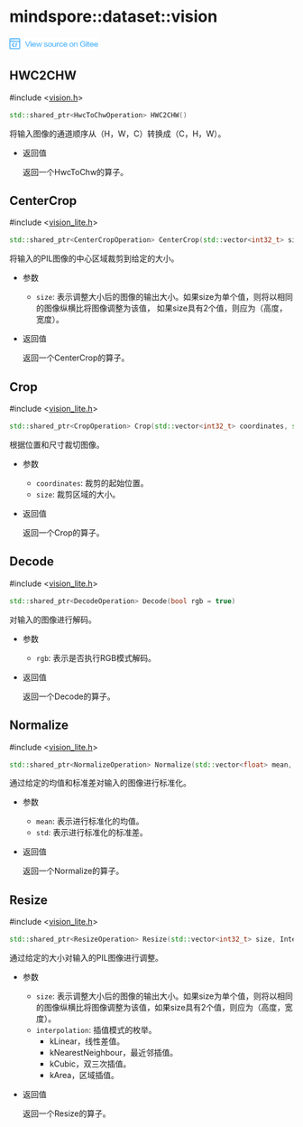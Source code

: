 # mindspore::dataset::vision

<a href="https://gitee.com/mindspore/docs/blob/r1.2/docs/api_cpp/source_zh_cn/vision.md" target="_blank"><img src="./_static/logo_source.png"></a>

## HWC2CHW

\#include &lt;[vision.h](https://gitee.com/mindspore/mindspore/blob/r1.2/mindspore/ccsrc/minddata/dataset/include/vision.h)&gt;

```cpp
std::shared_ptr<HwcToChwOperation> HWC2CHW()
```

将输入图像的通道顺序从（H，W，C）转换成（C，H，W）。

- 返回值

    返回一个HwcToChw的算子。

## CenterCrop

\#include &lt;[vision_lite.h](https://gitee.com/mindspore/mindspore/blob/r1.2/mindspore/ccsrc/minddata/dataset/include/vision_lite.h)&gt;

```cpp
std::shared_ptr<CenterCropOperation> CenterCrop(std::vector<int32_t> size)
```

将输入的PIL图像的中心区域裁剪到给定的大小。

- 参数

    - `size`: 表示调整大小后的图像的输出大小。如果size为单个值，则将以相同的图像纵横比将图像调整为该值， 如果size具有2个值，则应为（高度，宽度）。

- 返回值

    返回一个CenterCrop的算子。

## Crop

\#include &lt;[vision_lite.h](https://gitee.com/mindspore/mindspore/blob/r1.2/mindspore/ccsrc/minddata/dataset/include/vision_lite.h)&gt;

```cpp
std::shared_ptr<CropOperation> Crop(std::vector<int32_t> coordinates, std::vector<int32_t> size)
```

根据位置和尺寸裁切图像。

- 参数

    - `coordinates`: 裁剪的起始位置。
    - `size`: 裁剪区域的大小。

- 返回值

    返回一个Crop的算子。

## Decode

\#include &lt;[vision_lite.h](https://gitee.com/mindspore/mindspore/blob/r1.2/mindspore/ccsrc/minddata/dataset/include/vision_lite.h)&gt;

```cpp
std::shared_ptr<DecodeOperation> Decode(bool rgb = true)
```

对输入的图像进行解码。

- 参数

    - `rgb`: 表示是否执行RGB模式解码。  

- 返回值

    返回一个Decode的算子。

## Normalize

\#include &lt;[vision_lite.h](https://gitee.com/mindspore/mindspore/blob/r1.2/mindspore/ccsrc/minddata/dataset/include/vision_lite.h)&gt;

```cpp
std::shared_ptr<NormalizeOperation> Normalize(std::vector<float> mean, std::vector<float> std)
```

通过给定的均值和标准差对输入的图像进行标准化。

- 参数

    - `mean`: 表示进行标准化的均值。
    - `std`: 表示进行标准化的标准差。

- 返回值

    返回一个Normalize的算子。

## Resize

\#include &lt;[vision_lite.h](https://gitee.com/mindspore/mindspore/blob/r1.2/mindspore/ccsrc/minddata/dataset/include/vision_lite.h)&gt;

```cpp
std::shared_ptr<ResizeOperation> Resize(std::vector<int32_t> size, InterpolationMode interpolation = InterpolationMode::kLinear)
```

通过给定的大小对输入的PIL图像进行调整。

- 参数

    - `size`: 表示调整大小后的图像的输出大小。如果size为单个值，则将以相同的图像纵横比将图像调整为该值，如果size具有2个值，则应为（高度，宽度）。
    - `interpolation`: 插值模式的枚举。
        - kLinear，线性差值。
        - kNearestNeighbour，最近邻插值。
        - kCubic，双三次插值。
        - kArea，区域插值。

- 返回值

    返回一个Resize的算子。
